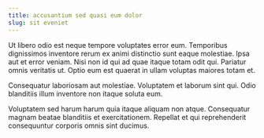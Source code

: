 ```yaml
---
title: accusantium sed quasi eum dolor
slug: sit eveniet
---
```


Ut libero odio est neque tempore voluptates error eum. Temporibus dignissimos inventore rerum ex animi distinctio sunt eaque molestiae. Ipsa aut et error veniam. Nisi non id qui ad quae itaque totam odit qui. Pariatur omnis veritatis ut. Optio eum est quaerat in ullam voluptas maiores totam et.

Consequatur laboriosam aut molestiae. Voluptatem et laborum sint qui. Odio blanditiis illum inventore non itaque soluta eum.

Voluptatem sed harum harum quia itaque aliquam non atque. Consequatur magnam beatae blanditiis et exercitationem. Repellat et qui reprehenderit consequuntur corporis omnis sint ducimus.
